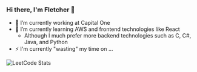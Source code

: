 ### Hi there, I'm Fletcher 👋

- 🔭 I’m currently working at Capital One
- 🌱 I’m currently learning AWS and frontend technologies like React
  - Although I much prefer more backend technologies such as C, C#, Java, and Python
- ⚡ I'm currently "wasting" my time on ...

![LeetCode Stats](https://leetcard.jacoblin.cool/iPanja?theme=light&font=Cagliostro)
